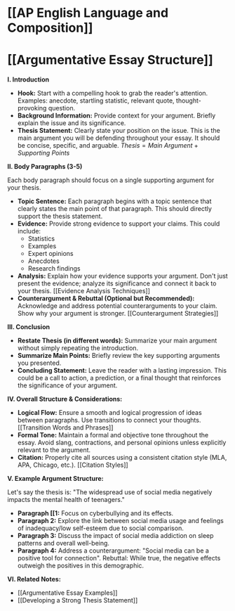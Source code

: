 # [[AP English Language and Composition]]
# [[Argumentative Essay Structure]]

**I. Introduction**

*   **Hook:**  Start with a compelling hook to grab the reader's attention.  Examples:  anecdote, startling statistic, relevant quote, thought-provoking question.
*   **Background Information:** Provide context for your argument. Briefly explain the issue and its significance.
*   **Thesis Statement:** Clearly state your position on the issue. This is the main argument you will be defending throughout your essay.  It should be concise, specific, and arguable.  $Thesis =  Main\ Argument + Supporting\ Points$

**II. Body Paragraphs (3-5)**

Each body paragraph should focus on a single supporting argument for your thesis.

*   **Topic Sentence:**  Each paragraph begins with a topic sentence that clearly states the main point of that paragraph. This should directly support the thesis statement.
*   **Evidence:** Provide strong evidence to support your claims. This could include:
    *   Statistics
    *   Examples
    *   Expert opinions
    *   Anecdotes
    *   Research findings
*   **Analysis:** Explain how your evidence supports your argument. Don't just present the evidence; analyze its significance and connect it back to your thesis.  [[Evidence Analysis Techniques]]
*   **Counterargument & Rebuttal (Optional but Recommended):** Acknowledge and address potential counterarguments to your claim.  Show why your argument is stronger. [[Counterargument Strategies]]


**III. Conclusion**

*   **Restate Thesis (in different words):**  Summarize your main argument without simply repeating the introduction.
*   **Summarize Main Points:** Briefly review the key supporting arguments you presented.
*   **Concluding Statement:**  Leave the reader with a lasting impression.  This could be a call to action, a prediction, or a final thought that reinforces the significance of your argument.


**IV. Overall Structure & Considerations:**

*   **Logical Flow:** Ensure a smooth and logical progression of ideas between paragraphs. Use transitions to connect your thoughts. [[Transition Words and Phrases]]
*   **Formal Tone:** Maintain a formal and objective tone throughout the essay. Avoid slang, contractions, and personal opinions unless explicitly relevant to the argument.
*   **Citation:**  Properly cite all sources using a consistent citation style (MLA, APA, Chicago, etc.). [[Citation Styles]]


**V.  Example Argument Structure:**

Let's say the thesis is:  "The widespread use of social media negatively impacts the mental health of teenagers."

*   **Paragraph [[1:**  Focus on cyberbullying and its effects.
*   **Paragraph 2:** Explore the link between social media usage and feelings of inadequacy/low self-esteem due to social comparison.
*   **Paragraph 3:**  Discuss the impact of social media addiction on sleep patterns and overall well-being.
*   **Paragraph 4:** Address a counterargument:  "Social media can be a positive tool for connection". Rebuttal:  While true, the negative effects outweigh the positives in this demographic.


**VI.  Related Notes:**

*   [[Argumentative Essay Examples]]
*   [[Developing a Strong Thesis Statement]]


